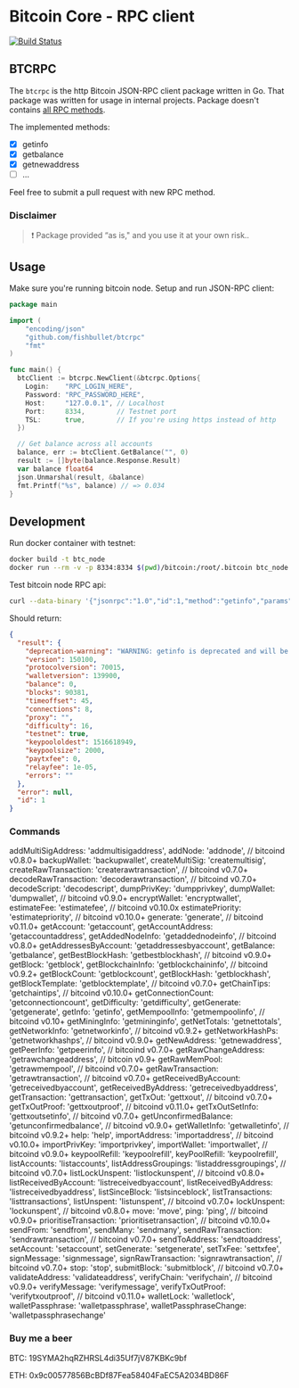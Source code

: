 # Bitcoin Core - RPC client

[![Build Status](https://travis-ci.org/fishbullet/btcrpc.svg?branch=master)](https://travis-ci.org/fishbullet/btcrpc)

## BTCRPC

The `btcrpc` is the http Bitcoin JSON-RPC client package written in Go.
That package was written for usage in internal projects.
Package doesn't contains [all RPC methods](https://bitcoin.org/en/developer-reference#rpcs). 

The implemented methods:

- [x] getinfo
- [x] getbalance
- [x] getnewaddress
- [ ] ...

Feel free to submit a pull request with new RPC method.

### Disclaimer
> :exclamation: Package provided “as is," and you use it at your own risk.. 

## Usage

Make sure you're running bitcoin node. Setup and run JSON-RPC client:

```go
package main

import (  
    "encoding/json"
    "github.com/fishbullet/btcrpc"
    "fmt"
)

func main() {  
  btcClient := btcrpc.NewClient(&btcrpc.Options{
    Login:    "RPC_LOGIN_HERE",
    Password: "RPC_PASSWORD_HERE",
    Host:     "127.0.0.1", // Localhost
    Port:     8334,        // Testnet port
    TSL:      true,        // If you're using https instead of http
  })

  // Get balance across all accounts
  balance, err := btcClient.GetBalance("", 0)
  result := []byte(balance.Response.Result)
  var balance float64
  json.Unmarshal(result, &balance)
  fmt.Printf("%s", balance) // => 0.034
}
```

## Development

Run docker container with testnet:

```bash
docker build -t btc_node
docker run --rm -v -p 8334:8334 $(pwd)/bitcoin:/root/.bitcoin btc_node
```

Test bitcoin node RPC api:

```bash
curl --data-binary '{"jsonrpc":"1.0","id":1,"method":"getinfo","params":[]}' -H 'content-type:text/plain;' http://admin:admin@127.0.0.1:8334/
```
Should return:

```json
{
  "result": {
    "deprecation-warning": "WARNING: getinfo is deprecated and will be fully removed in 0.16...",
    "version": 150100,
    "protocolversion": 70015,
    "walletversion": 139900,
    "balance": 0,
    "blocks": 90381,
    "timeoffset": 45,
    "connections": 8,
    "proxy": "",
    "difficulty": 16,
    "testnet": true,
    "keypoololdest": 1516618949,
    "keypoolsize": 2000,
    "paytxfee": 0,
    "relayfee": 1e-05,
    "errors": ""
  },
  "error": null,
  "id": 1
}
```

### Commands

addMultiSigAddress: 'addmultisigaddress',
addNode: 'addnode', // bitcoind v0.8.0+
backupWallet: 'backupwallet',
createMultiSig: 'createmultisig',
createRawTransaction: 'createrawtransaction', // bitcoind v0.7.0+
decodeRawTransaction: 'decoderawtransaction', // bitcoind v0.7.0+
decodeScript: 'decodescript',
dumpPrivKey: 'dumpprivkey',
dumpWallet: 'dumpwallet', // bitcoind v0.9.0+
encryptWallet: 'encryptwallet',
estimateFee: 'estimatefee', // bitcoind v0.10.0x
estimatePriority: 'estimatepriority', // bitcoind v0.10.0+
generate: 'generate', // bitcoind v0.11.0+
getAccount: 'getaccount',
getAccountAddress: 'getaccountaddress',
getAddedNodeInfo: 'getaddednodeinfo', // bitcoind v0.8.0+
getAddressesByAccount: 'getaddressesbyaccount',
getBalance: 'getbalance',
getBestBlockHash: 'getbestblockhash', // bitcoind v0.9.0+
getBlock: 'getblock',
getBlockchainInfo: 'getblockchaininfo', // bitcoind v0.9.2+
getBlockCount: 'getblockcount',
getBlockHash: 'getblockhash',
getBlockTemplate: 'getblocktemplate', // bitcoind v0.7.0+
getChainTips: 'getchaintips', // bitcoind v0.10.0+
getConnectionCount: 'getconnectioncount',
getDifficulty: 'getdifficulty',
getGenerate: 'getgenerate',
getInfo: 'getinfo',
getMempoolInfo: 'getmempoolinfo', // bitcoind v0.10+
getMiningInfo: 'getmininginfo',
getNetTotals: 'getnettotals',
getNetworkInfo: 'getnetworkinfo', // bitcoind v0.9.2+
getNetworkHashPs: 'getnetworkhashps', // bitcoind v0.9.0+
getNewAddress: 'getnewaddress',
getPeerInfo: 'getpeerinfo', // bitcoind v0.7.0+
getRawChangeAddress: 'getrawchangeaddress', // bitcoin v0.9+
getRawMemPool: 'getrawmempool', // bitcoind v0.7.0+
getRawTransaction: 'getrawtransaction', // bitcoind v0.7.0+
getReceivedByAccount: 'getreceivedbyaccount',
getReceivedByAddress: 'getreceivedbyaddress',
getTransaction: 'gettransaction',
getTxOut: 'gettxout', // bitcoind v0.7.0+
getTxOutProof: 'gettxoutproof', // bitcoind v0.11.0+
getTxOutSetInfo: 'gettxoutsetinfo', // bitcoind v0.7.0+
getUnconfirmedBalance: 'getunconfirmedbalance', // bitcoind v0.9.0+
getWalletInfo: 'getwalletinfo', // bitcoind v0.9.2+
help: 'help',
importAddress: 'importaddress', // bitcoind v0.10.0+
importPrivKey: 'importprivkey',
importWallet: 'importwallet', // bitcoind v0.9.0+
keypoolRefill: 'keypoolrefill',
keyPoolRefill: 'keypoolrefill',
listAccounts: 'listaccounts',
listAddressGroupings: 'listaddressgroupings', // bitcoind v0.7.0+
listLockUnspent: 'listlockunspent', // bitcoind v0.8.0+
listReceivedByAccount: 'listreceivedbyaccount',
listReceivedByAddress: 'listreceivedbyaddress',
listSinceBlock: 'listsinceblock',
listTransactions: 'listtransactions',
listUnspent: 'listunspent', // bitcoind v0.7.0+
lockUnspent: 'lockunspent', // bitcoind v0.8.0+
move: 'move',
ping: 'ping', // bitcoind v0.9.0+
prioritiseTransaction: 'prioritisetransaction', // bitcoind v0.10.0+
sendFrom: 'sendfrom',
sendMany: 'sendmany',
sendRawTransaction: 'sendrawtransaction', // bitcoind v0.7.0+
sendToAddress: 'sendtoaddress',
setAccount: 'setaccount',
setGenerate: 'setgenerate',
setTxFee: 'settxfee',
signMessage: 'signmessage',
signRawTransaction: 'signrawtransaction', // bitcoind v0.7.0+
stop: 'stop',
submitBlock: 'submitblock', // bitcoind v0.7.0+
validateAddress: 'validateaddress',
verifyChain: 'verifychain', // bitcoind v0.9.0+
verifyMessage: 'verifymessage',
verifyTxOutProof: 'verifytxoutproof', // bitcoind v0.11.0+
walletLock: 'walletlock',
walletPassphrase: 'walletpassphrase',
walletPassphraseChange: 'walletpassphrasechange'

### Buy me a beer

BTC: 19SYMA2hqRZHRSL4di35Uf7jV87KBKc9bf

ETH: 0x9c00577856BcBDf87Fea58404FaEC5A2034BD86F
